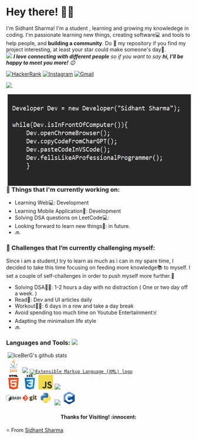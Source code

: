 
<!-- Greeting -->
# Hey there! :wave::smiley:

<!--Introduction -->
I'm Sidhant Sharma! I'm a student , learning and growing my knowledege in coding. I'm passionate learning new things, creating software:computer: and tools to help people, and **building a community**. Do :star2: my repository if you find my project interesting, at least your star could make someone's day:pray:.
<br>
<img src="https://media.giphy.com/media/LnQjpWaON8nhr21vNW/giphy.gif" width="40"> <em><b>I love connecting with different people</b> so if you want to say <b>hi, I'll be happy to meet you more!</b> :blush:</em>

<!-- Your badges -->
[![HackerRank](https://img.shields.io/badge/-warmachiness13-islamicgreen?style=flat&logo=HackerRank&logoColor=black)](https://www.hackerrank.com/profile/warmachiness13)
[![Instagram](https://img.shields.io/badge/-sidhant_sharma-c13584?style=flat&labelColor=c13584&logo=instagram&logoColor=white)](https://www.instagram.com/joykishan_sharma)
[![Gmail](https://img.shields.io/badge/-sidhantsharma1502-c14438?style=flat&logo=Gmail&logoColor=white)](mailto:sidhantsharma1502@gmail.com)

<!-- Profile View Count -->
![](https://komarev.com/ghpvc/?username=IceBerG-15&style=flat)

<!-- Working GIF -->
<img src="pic.png" alt="dev_object" align="right" width="500" height="250" />

### 💼  Things that I'm currently working on: 
* Learning Web💻: Development
* Learning Mobile Application📱: Development
* Solving DSA questions on LeetCode💻:
* Looking forward to learn new things📲: in future.
* 🔜

### 🌱 Challenges that I’m currently challenging myself:
Since i am a student,I try to learn as much as i can in my spare time, I decided to take this time focusing on feeding more knowledge:books: to myself. I set a couple of self-challenges in order to push myself more further.:running: 

* Solving DSA👨‍💻: 1-2 hours a day with no distraction ( One or two day off a week. ) 
* Read📰: Dev and UI articles daily 
* Workout🏋️‍♂️: 6 days in a row and take a day break 
* Avoid spending too much time on Youtube Entertainment☠️
* Adapting the minimalism life style
* 🔜

 ### Languages and Tools: <img src="https://media.giphy.com/media/WUlplcMpOCEmTGBtBW/giphy.gif" width="30">
<p> <!-- GitHub README Stats -->
  <a href="https://github.com/IceBerG-15?tab=repositories">
    <img width="500" height="auto" align="right" alt="IceBerG's github stats" 
         src="https://github-readme-stats.vercel.app/api?username=IceBerG-15&show_icons=true&theme=algolia&count_private=true" />
   <!-- <img width="30%" height="auto" align="right" alt="Joykishan's github stats" 
         src="https://github-readme-stats.vercel.app/api/top-langs/?username=joykishansharma&layout=compact" />
NOTE: Top languages does not indicate my skill level or something like that, it's a github metric of which languages i have the most code on github. -->
  </a>
 <!-- icons -->
<code><a href = "https://www.java.com/en/"><img height="40" src="https://raw.githubusercontent.com/github/explore/80688e429a7d4ef2fca1e82350fe8e3517d3494d/topics/java/java.png" alt="Java"></a></code>
<code><a title="Google, CC BY 2.5 &lt;https://creativecommons.org/licenses/by/2.5&gt;, via Wikimedia Commons" href="https://commons.wikimedia.org/wiki/File:Android_Studio_icon_(2023).svg"><img height="40 alt="Android Studio icon (2023)" src="https://upload.wikimedia.org/wikipedia/commons/thumb/c/c1/Android_Studio_icon_%282023%29.svg/16px-Android_Studio_icon_%282023%29.svg.png"></a></code>
<code><a title="™/®The World Wide Web Consortium (W3C), Public domain, via Wikimedia Commons" href="https://commons.wikimedia.org/wiki/File:Extensible_Markup_Language_(XML)_logo.svg"><img height="40" alt="Extensible Markup Language (XML) logo" src="https://upload.wikimedia.org/wikipedia/commons/thumb/2/2d/Extensible_Markup_Language_%28XML%29_logo.svg/64px-Extensible_Markup_Language_%28XML%29_logo.svg.png"></a></code>
<br>
<code><a href = "https://developer.mozilla.org/en-US/docs/Web/Guide/HTML/HTML5"><img height="40" src="https://raw.githubusercontent.com/github/explore/80688e429a7d4ef2fca1e82350fe8e3517d3494d/topics/html/html.png"></a></code>
<code><a href = "https://developer.mozilla.org/en-US/docs/Archive/CSS3"><img height="40" src="https://raw.githubusercontent.com/github/explore/80688e429a7d4ef2fca1e82350fe8e3517d3494d/topics/css/css.png"></a></code>
<code><a href = "https://developer.mozilla.org/en-US/docs/Web/JavaScript"><img height="40" src="https://raw.githubusercontent.com/github/explore/80688e429a7d4ef2fca1e82350fe8e3517d3494d/topics/javascript/javascript.png"></a></code>
<code><a href = "https://code.visualstudio.com/"><img height="40" src="https://upload.wikimedia.org/wikipedia/commons/thumb/9/9a/Visual_Studio_Code_1.35_icon.svg/1200px-Visual_Studio_Code_1.35_icon.svg.png"></a></code>
<br>
<code><a href = "https://www.gnu.org/software/bash/"><img height="40" src="https://raw.githubusercontent.com/github/explore/80688e429a7d4ef2fca1e82350fe8e3517d3494d/topics/bash/bash.png"></a></code>
<code><a href = "https://git-scm.com/"><img height="40" src="https://raw.githubusercontent.com/github/explore/80688e429a7d4ef2fca1e82350fe8e3517d3494d/topics/git/git.png"></a></code>
<code><a href = "https://www.python.org/"><img height="40" src="https://raw.githubusercontent.com/github/explore/80688e429a7d4ef2fca1e82350fe8e3517d3494d/topics/python/python.png"></a></code>
<code><a href = "https://www.jetbrains.com/pycharm/"><img height="40" src="https://resources.jetbrains.com/storage/products/pycharm/img/meta/pycharm_logo_300x300.png"></a></code>
<code><img height="40" src="https://raw.githubusercontent.com/github/explore/80688e429a7d4ef2fca1e82350fe8e3517d3494d/topics/c/c.png" alt="C Language"></code>
<br>

</p>

<h4 align="center"> Thanks for Visiting! :innocent:</h4>

:star: From [Sidhant Sharma](https://github.com/IceBerG-15)


